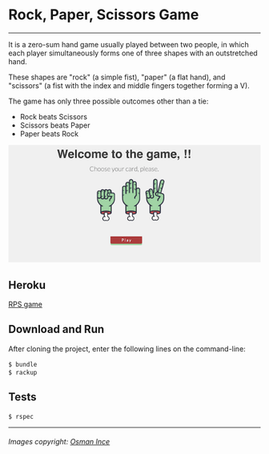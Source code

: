 # Rock, Paper, Scissors Game
---

It is a zero-sum hand game usually played between two people, in which each player simultaneously forms one of three shapes with an outstretched hand.

These shapes are "rock" (a simple fist), "paper" (a flat hand), and "scissors" (a fist with the index and middle fingers together forming a V).

The game has only three possible outcomes other than a tie:
- Rock beats Scissors
- Scissors beats Paper
- Paper beats Rock

<img alt="screenshot" src="public/img/screenshot.png">

<!-- ![Screenshot](http://i.imgur.com/fvkCKnj.png?1) -->

## Heroku
[RPS game](https://rps-game-k.herokuapp.com/play)

## Download and Run
After cloning the project, enter the following lines on the command-line:
```
$ bundle
$ rackup
```
## Tests
```
$ rspec
```

----
###### Images copyright: [Osman Ince](http://osmanince.dribbble.com)
